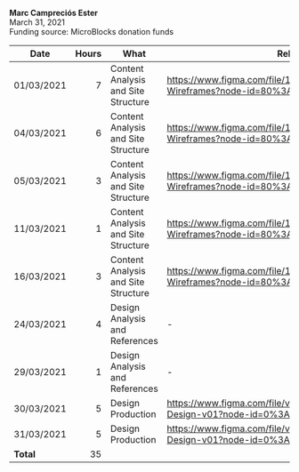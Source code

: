 **Marc Campreciós Ester**<br/>
March 31, 2021<br/>
Funding source: MicroBlocks donation funds

| Date       | Hours | What | Relevant Commits |
|------------|------:|------|-----|
| 01/03/2021 | 7 | Content Analysis and Site Structure | https://www.figma.com/file/12xhllAKyYkWMlegHivzde/MicroBlocks-Wireframes?node-id=80%3A863
| 04/03/2021 | 6 | Content Analysis and Site Structure | https://www.figma.com/file/12xhllAKyYkWMlegHivzde/MicroBlocks-Wireframes?node-id=80%3A863
| 05/03/2021 | 3 | Content Analysis and Site Structure | https://www.figma.com/file/12xhllAKyYkWMlegHivzde/MicroBlocks-Wireframes?node-id=80%3A863
| 11/03/2021 | 1 | Content Analysis and Site Structure | https://www.figma.com/file/12xhllAKyYkWMlegHivzde/MicroBlocks-Wireframes?node-id=80%3A863
| 16/03/2021 | 3 | Content Analysis and Site Structure | https://www.figma.com/file/12xhllAKyYkWMlegHivzde/MicroBlocks-Wireframes?node-id=80%3A863
| 24/03/2021 | 4 | Design Analysis and References | -
| 29/03/2021 | 1 | Design Analysis and References | -
| 30/03/2021 | 5 | Design Production | https://www.figma.com/file/vD9oHj4VToLboKn2UMiLDD/MicroBlocks-Design-v01?node-id=0%3A1
| 31/03/2021 | 5 | Design Production | https://www.figma.com/file/vD9oHj4VToLboKn2UMiLDD/MicroBlocks-Design-v01?node-id=0%3A1
| **Total**  | 35 | |
